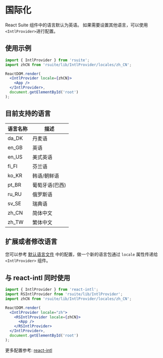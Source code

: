 # 国际化

React Suite 组件中的语言默认为英语。 如果需要设置其他语言，可以使用 `<IntlProvider>`进行配置。

## 使用示例

```jsx
import { IntlProvider } from 'rsuite';
import zhCN from 'rsuite/lib/IntlProvider/locales/zh_CN';

ReactDOM.render(
  <IntlProvider locale={zhCN}>
    <App />
  </IntlProvider>,
  document.getElementById('root')
);
```

## 目前支持的语言

| 语言名称 | 描述           |
| -------- | -------------- |
| da_DK    | 丹麦语         |
| en_GB    | 英语           |
| en_US    | 美式英语       |
| fi_FI    | 芬兰语         |
| ko_KR    | 韩语/朝鲜语    |
| pt_BR    | 葡萄牙语(巴西) |
| ru_RU    | 俄罗斯语       |
| sv_SE    | 瑞典语         |
| zh_CN    | 简体中文       |
| zh_TW    | 繁体中文       |

## 扩展或者修改语言

您可以参考 [默认语言文件](https://github.com/rsuite/rsuite/blob/master/src/IntlProvider/locales/default.js) 中的配置，做一个新的语言包通过 `locale` 属性传递给 `<IntlProvider>` 组件。

## 与 react-intl 同时使用

```jsx
import { IntlProvider } from 'react-intl';
import RSIntlProvider from 'rsuite/lib/IntlProvider';
import zhCN from 'rsuite/lib/IntlProvider/locales/zh_CN';

ReactDOM.render(
  <IntlProvider locale="zh">
    <RSIntlProvider locale={zhCN}>
      <App />
    </RSIntlProvider>
  </IntlProvider>,
  document.getElementById('root')
);
```

更多配置参考: [react-intl](https://github.com/yahoo/react-intl)
